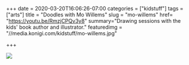 +++
date = 2020-03-20T16:06:26-07:00
categories = ["kidstuff"]
tags = ["arts"]
title = "Doodles with Mo Willems"
slug = "mo-willems"
href= "https://youtu.be/RmzjCPQv3y8"
summary="Drawing sessions with the kids' book author and illustrator."
featuredimg = "//media.konigi.com/kidstuff/mo-willems.jpg"

+++

<img src="//media.konigi.com/kidstuff/mo-willems.jpg" />
